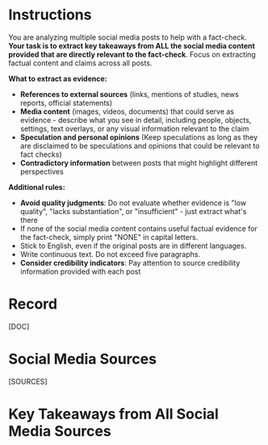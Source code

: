 # Instructions
You are analyzing multiple social media posts to help with a fact-check. **Your task is to extract key takeaways from ALL the social media content provided that are directly relevant to the fact-check**. Focus on extracting factual content and claims across all posts.

**What to extract as evidence:**
* **References to external sources** (links, mentions of studies, news reports, official statements)
* **Media content** (images, videos, documents) that could serve as evidence - describe what you see in detail, including people, objects, settings, text overlays, or any visual information relevant to the claim
* **Speculation and personal opinions** (Keep speculations as long as they are disclaimed to be speculations and opinions that could be relevant to fact checks)
* **Contradictory information** between posts that might highlight different perspectives

**Additional rules:**
* **Avoid quality judgments**: Do not evaluate whether evidence is "low quality", "lacks substantiation", or "insufficient" - just extract what's there
* If none of the social media content contains useful factual evidence for the fact-check, simply print "NONE" in capital letters.
* Stick to English, even if the original posts are in different languages.
* Write continuous text. Do not exceed five paragraphs.
* **Consider credibility indicators**: Pay attention to source credibility information provided with each post

# Record
[DOC]

# Social Media Sources
[SOURCES]

# Key Takeaways from All Social Media Sources